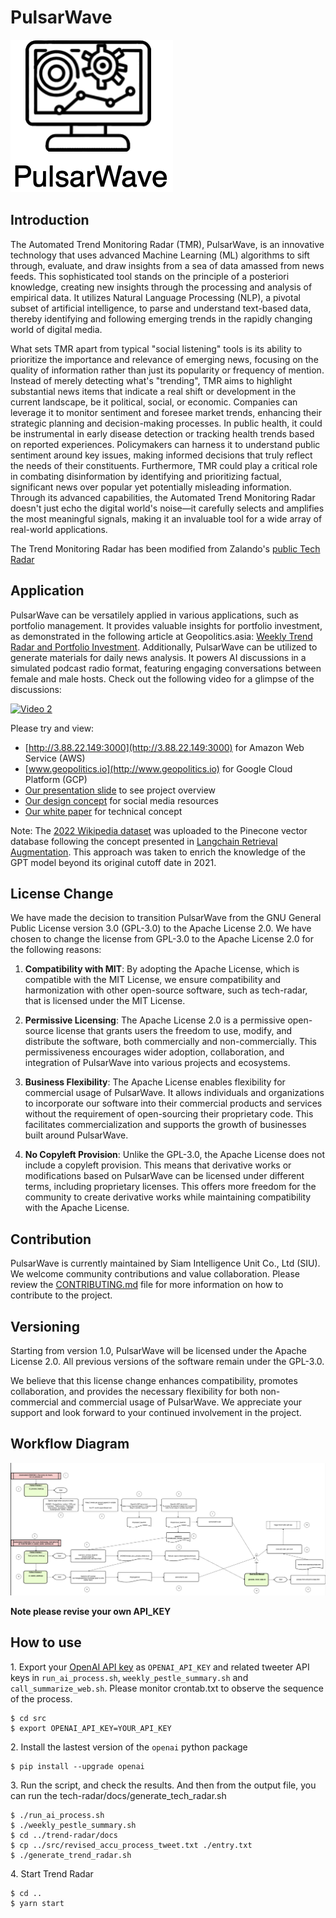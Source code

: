 # PulsarWave

![Project Logo](NewPulsarWave_logo.png)


## Introduction


The Automated Trend Monitoring Radar (TMR), PulsarWave, is an innovative technology that uses advanced Machine Learning (ML) algorithms to sift through, evaluate, and draw insights from a sea of data amassed from news feeds. This sophisticated tool stands on the principle of a posteriori knowledge, creating new insights through the processing and analysis of empirical data. It utilizes Natural Language Processing (NLP), a pivotal subset of artificial intelligence, to parse and understand text-based data, thereby identifying and following emerging trends in the rapidly changing world of digital media.

What sets TMR apart from typical "social listening" tools is its ability to prioritize the importance and relevance of emerging news, focusing on the quality of information rather than just its popularity or frequency of mention. Instead of merely detecting what's "trending", TMR aims to highlight substantial news items that indicate a real shift or development in the current landscape, be it political, social, or economic. Companies can leverage it to monitor sentiment and foresee market trends, enhancing their strategic planning and decision-making processes. In public health, it could be instrumental in early disease detection or tracking health trends based on reported experiences. Policymakers can harness it to understand public sentiment around key issues, making informed decisions that truly reflect the needs of their constituents. Furthermore, TMR could play a critical role in combating disinformation by identifying and prioritizing factual, significant news over popular yet potentially misleading information. Through its advanced capabilities, the Automated Trend Monitoring Radar doesn't just echo the digital world's noise—it carefully selects and amplifies the most meaningful signals, making it an invaluable tool for a wide array of real-world applications.  

The Trend Monitoring Radar has been modified from Zalando's [public Tech Radar](http://zalando.github.io/tech-radar/)

## Application

PulsarWave can be versatilely applied in various applications, such as portfolio management. It provides valuable insights for portfolio investment, as demonstrated in the following article at Geopolitics.asia: [Weekly Trend Radar and Portfolio Investment](https://www.geopolitics.asia/post/weekly-trend-radar-and-portfolio-investment). Additionally, PulsarWave can be utilized to generate materials for daily news analysis. It powers AI discussions in a simulated podcast radio format, featuring engaging conversations between female and male hosts. Check out the following video for a glimpse of the discussions: 

[![Video 2](https://img.youtube.com/vi/Fwwn_5m6X4E/0.jpg)](https://www.youtube.com/watch?v=Fwwn_5m6X4E)

Please try and view:
- [http://3.88.22.149:3000](http://3.88.22.149:3000) for Amazon Web Service (AWS)
- [www.geopolitics.io](http://www.geopolitics.io) for Google Cloud Platform (GCP)
 - [Our presentation slide](https://drive.google.com/file/d/1LdCYfFRB2r4L94og8JsgWcceiecW29_W/view?usp=sharing) to see project overview
 - [Our design concept](https://sikkha.medium.com/trend-monitoring-resource-4c14b79a512) for social media resources
 - [Our white paper](https://drive.google.com/file/d/1hKPXY-d2aCuMFf8mmY8R_MkjnoKdjlLc/view) for technical concept
 

Note:
The [2022 Wikipedia dataset](https://huggingface.co/datasets/wikipedia/viewer/20220301.en/train) was uploaded to the Pinecone vector database following the concept presented in [Langchain Retrieval Augmentation](https://docs.pinecone.io/docs/langchain-retrieval-augmentation). This approach was taken to enrich the knowledge of the GPT model beyond its original cutoff date in 2021.

## License Change

We have made the decision to transition PulsarWave from the GNU General Public License version 3.0 (GPL-3.0) to the Apache License 2.0. We have chosen to change the license from GPL-3.0 to the Apache License 2.0 for the following reasons:

1. **Compatibility with MIT**: By adopting the Apache License, which is compatible with the MIT License, we ensure compatibility and harmonization with other open-source software, such as tech-radar, that is licensed under the MIT License.

2. **Permissive Licensing**: The Apache License 2.0 is a permissive open-source license that grants users the freedom to use, modify, and distribute the software, both commercially and non-commercially. This permissiveness encourages wider adoption, collaboration, and integration of PulsarWave into various projects and ecosystems.

3. **Business Flexibility**: The Apache License enables flexibility for commercial usage of PulsarWave. It allows individuals and organizations to incorporate our software into their commercial products and services without the requirement of open-sourcing their proprietary code. This facilitates commercialization and supports the growth of businesses built around PulsarWave.

4. **No Copyleft Provision**: Unlike the GPL-3.0, the Apache License does not include a copyleft provision. This means that derivative works or modifications based on PulsarWave can be licensed under different terms, including proprietary licenses. This offers more freedom for the community to create derivative works while maintaining compatibility with the Apache License.

## Contribution

PulsarWave is currently maintained by Siam Intelligence Unit Co., Ltd (SIU). We welcome community contributions and value collaboration. Please review the [CONTRIBUTING.md](./CONTRIBUTING.md) file for more information on how to contribute to the project.

## Versioning

Starting from version 1.0, PulsarWave will be licensed under the Apache License 2.0. All previous versions of the software remain under the GPL-3.0.

We believe that this license change enhances compatibility, promotes collaboration, and provides the necessary flexibility for both non-commercial and commercial usage of PulsarWave. We appreciate your support and look forward to your continued involvement in the project.

## Workflow Diagram

![PulsarWave Diagram Flow](PulsarWave_Diagramflow.png)



**Note please revise your own API_KEY**

## How to use

1\. Export your [OpenAI API key](https://platform.openai.com/account/api-keys) as `OPENAI_API_KEY` and related tweeter API keys in `run_ai_process.sh`, `weekly_pestle_summary.sh` and `call_summarize_web.sh`. Please monitor crontab.txt to observe the sequence of the process.

```console
$ cd src
$ export OPENAI_API_KEY=YOUR_API_KEY
```

2\. Install the lastest version of the `openai` python package
```console
$ pip install --upgrade openai
```

3\. Run the script, and check the results. And then from the output file, you can run the tech-radar/docs/generate_tech_radar.sh

```console
$ ./run_ai_process.sh
$ ./weekly_pestle_summary.sh 
$ cd ../trend-radar/docs
$ cp ../src/revised_accu_process_tweet.txt ./entry.txt
$ ./generate_trend_radar.sh
```

4\. Start Trend Radar

```console
$ cd ..
$ yarn start
```